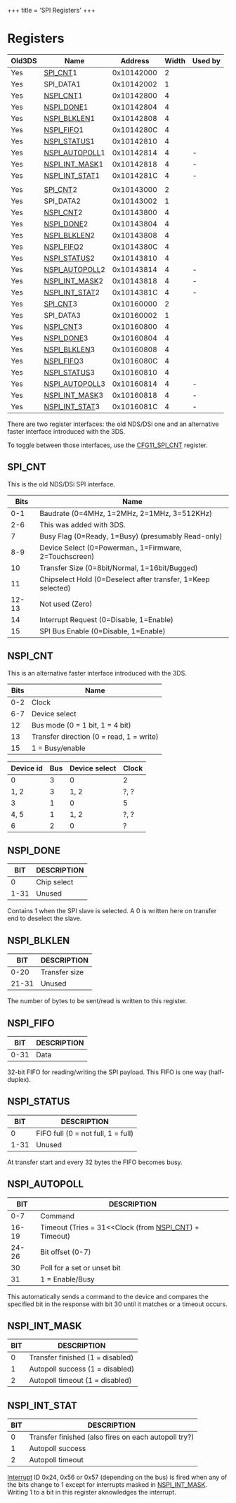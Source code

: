 +++
title = 'SPI Registers'
+++

# Registers

| Old3DS | Name                                        | Address    | Width | Used by |
|--------|---------------------------------------------|------------|-------|---------|
| Yes    | [SPI_CNT](#spi_cnt "wikilink")1             | 0x10142000 | 2     |         |
| Yes    | SPI_DATA1                                   | 0x10142002 | 1     |         |
| Yes    | [NSPI_CNT](#nspi_cnt "wikilink")1           | 0x10142800 | 4     |         |
| Yes    | [NSPI_DONE](#nspi_done "wikilink")1         | 0x10142804 | 4     |         |
| Yes    | [NSPI_BLKLEN](#nspi_blklen "wikilink")1     | 0x10142808 | 4     |         |
| Yes    | [NSPI_FIFO](#nspi_fifo "wikilink")1         | 0x1014280C | 4     |         |
| Yes    | [NSPI_STATUS](#nspi_status "wikilink")1     | 0x10142810 | 4     |         |
| Yes    | [NSPI_AUTOPOLL](#nspi_autopoll "wikilink")1 | 0x10142814 | 4     | \-      |
| Yes    | [NSPI_INT_MASK](#nspi_int_mask "wikilink")1 | 0x10142818 | 4     | \-      |
| Yes    | [NSPI_INT_STAT](#nspi_int_stat "wikilink")1 | 0x1014281C | 4     | \-      |
|        |                                             |            |       |         |
| Yes    | [SPI_CNT](#spi_cnt "wikilink")2             | 0x10143000 | 2     |         |
| Yes    | SPI_DATA2                                   | 0x10143002 | 1     |         |
| Yes    | [NSPI_CNT](#nspi_cnt "wikilink")2           | 0x10143800 | 4     |         |
| Yes    | [NSPI_DONE](#nspi_done "wikilink")2         | 0x10143804 | 4     |         |
| Yes    | [NSPI_BLKLEN](#nspi_blklen "wikilink")2     | 0x10143808 | 4     |         |
| Yes    | [NSPI_FIFO](#nspi_fifo "wikilink")2         | 0x1014380C | 4     |         |
| Yes    | [NSPI_STATUS](#nspi_status "wikilink")2     | 0x10143810 | 4     |         |
| Yes    | [NSPI_AUTOPOLL](#nspi_autopoll "wikilink")2 | 0x10143814 | 4     | \-      |
| Yes    | [NSPI_INT_MASK](#nspi_int_mask "wikilink")2 | 0x10143818 | 4     | \-      |
| Yes    | [NSPI_INT_STAT](#nspi_int_stat "wikilink")2 | 0x1014381C | 4     | \-      |
| Yes    | [SPI_CNT](#spi_cnt "wikilink")3             | 0x10160000 | 2     |         |
| Yes    | SPI_DATA3                                   | 0x10160002 | 1     |         |
| Yes    | [NSPI_CNT](#nspi_cnt "wikilink")3           | 0x10160800 | 4     |         |
| Yes    | [NSPI_DONE](#nspi_done "wikilink")3         | 0x10160804 | 4     |         |
| Yes    | [NSPI_BLKLEN](#nspi_blklen "wikilink")3     | 0x10160808 | 4     |         |
| Yes    | [NSPI_FIFO](#nspi_fifo "wikilink")3         | 0x1016080C | 4     |         |
| Yes    | [NSPI_STATUS](#nspi_status "wikilink")3     | 0x10160810 | 4     |         |
| Yes    | [NSPI_AUTOPOLL](#nspi_autopoll "wikilink")3 | 0x10160814 | 4     | \-      |
| Yes    | [NSPI_INT_MASK](#nspi_int_mask "wikilink")3 | 0x10160818 | 4     | \-      |
| Yes    | [NSPI_INT_STAT](#nspi_int_stat "wikilink")3 | 0x1016081C | 4     | \-      |

There are two register interfaces: the old NDS/DSi one and an
alternative faster interface introduced with the 3DS.

To toggle between those interfaces, use the
[CFG11_SPI_CNT](CONFIG11_Registers#cfg11_spi_cnt "wikilink") register.

## SPI_CNT

This is the old NDS/DSi SPI interface.

| Bits  | Name                                                         |
|-------|--------------------------------------------------------------|
| 0-1   | Baudrate (0=4MHz, 1=2MHz, 2=1MHz, 3=512KHz)                  |
| 2-6   | This was added with 3DS.                                     |
| 7     | Busy Flag (0=Ready, 1=Busy) (presumably Read-only)           |
| 8-9   | Device Select (0=Powerman., 1=Firmware, 2=Touchscreen)       |
| 10    | Transfer Size (0=8bit/Normal, 1=16bit/Bugged)                |
| 11    | Chipselect Hold (0=Deselect after transfer, 1=Keep selected) |
| 12-13 | Not used (Zero)                                              |
| 14    | Interrupt Request (0=Disable, 1=Enable)                      |
| 15    | SPI Bus Enable (0=Disable, 1=Enable)                         |

## NSPI_CNT

This is an alternative faster interface introduced with the 3DS.

| Bits | Name                                     |
|------|------------------------------------------|
| 0-2  | Clock                                    |
| 6-7  | Device select                            |
| 12   | Bus mode (0 = 1 bit, 1 = 4 bit)          |
| 13   | Transfer direction (0 = read, 1 = write) |
| 15   | 1 = Busy/enable                          |

| Device id | Bus | Device select | Clock |
|-----------|-----|---------------|-------|
| 0         | 3   | 0             | 2     |
| 1, 2      | 3   | 1, 2          | ?, ?  |
| 3         | 1   | 0             | 5     |
| 4, 5      | 1   | 1, 2          | ?, ?  |
| 6         | 2   | 0             | ?     |

## NSPI_DONE

| BIT  | DESCRIPTION |
|------|-------------|
| 0    | Chip select |
| 1-31 | Unused      |

Contains 1 when the SPI slave is selected. A 0 is written here on
transfer end to deselect the slave.

## NSPI_BLKLEN

| BIT   | DESCRIPTION   |
|-------|---------------|
| 0-20  | Transfer size |
| 21-31 | Unused        |

The number of bytes to be sent/read is written to this register.

## NSPI_FIFO

| BIT  | DESCRIPTION |
|------|-------------|
| 0-31 | Data        |

32-bit FIFO for reading/writing the SPI payload. This FIFO is one way
(half-duplex).

## NSPI_STATUS

| BIT  | DESCRIPTION                        |
|------|------------------------------------|
| 0    | FIFO full (0 = not full, 1 = full) |
| 1-31 | Unused                             |

At transfer start and every 32 bytes the FIFO becomes busy.

## NSPI_AUTOPOLL

| BIT   | DESCRIPTION                                                                     |
|-------|---------------------------------------------------------------------------------|
| 0-7   | Command                                                                         |
| 16-19 | Timeout (Tries = 31\<\<Clock (from [NSPI_CNT](#nspi_cnt "wikilink")) + Timeout) |
| 24-26 | Bit offset (0-7)                                                                |
| 30    | Poll for a set or unset bit                                                     |
| 31    | 1 = Enable/Busy                                                                 |

This automatically sends a command to the device and compares the
specified bit in the response with bit 30 until it matches or a timeout
occurs.

## NSPI_INT_MASK

| BIT | DESCRIPTION                      |
|-----|----------------------------------|
| 0   | Transfer finished (1 = disabled) |
| 1   | Autopoll success (1 = disabled)  |
| 2   | Autopoll timeout (1 = disabled)  |

## NSPI_INT_STAT

| BIT | DESCRIPTION                                          |
|-----|------------------------------------------------------|
| 0   | Transfer finished (also fires on each autopoll try?) |
| 1   | Autopoll success                                     |
| 2   | Autopoll timeout                                     |

[Interrupt](ARM11_Interrupts#hardware_interrupts "wikilink") ID 0x24,
0x56 or 0x57 (depending on the bus) is fired when any of the bits change
to 1 except for interrupts masked in
[NSPI_INT_MASK](#nspi_int_mask "wikilink"). Writing 1 to a bit in this
register aknowledges the interrupt.
